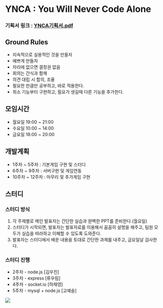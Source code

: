 # YNCA : You Will Never Code Alone

### 기획서 링크 : [YNCA기획서.pdf](https://github.com/yskoh/2014-03-YNCA/blob/master/%EA%B8%B0%ED%9A%8D%EC%84%9C/YNCA%EA%B8%B0%ED%9A%8D%EC%84%9C.pdf?raw=true)

## Ground Rules
* 지속적으로 실용적인 것을 만들자
* 예쁘게 만들자
* 자리에 없으면 결정권 없음
* 회의는 간식과 함께
* 의견 대립 시 합의, 조율
* 필요한 만큼만 공부하고, 바로 적용한다.
* 최소 기능부터 구현하고, 필요가 생길때 다른 기능을 추가한다.

## 모임시간
* 월요일 19:00 ~ 21:00
* 수요일 10:00 ~ 14:00
* 금요일 18:00 ~ 20:00

## 개발계획
* 1주차 ~ 5주차 : 기본게임 구현 및 스터디
* 6주차 ~ 9주차 : 서버구현 및 게임연동
* 10주차 ~ 12주차 : 마무리 및 추가게임 구현

## 스터디

### 스터디 방식
1. 각 주제별로 메인 발표자는 간단한 실습과 완벽한 PPT를 준비한다.(월요일)
2. 스터디가 시작되면, 발표자는 발표자료를 이용해서 꼼꼼히 설명을 해주고, 팀원 모두가 실습을 따라하고 이해할 수 있도록 도와준다.
3. 발표자는 스터디에서 배운 내용을 토대로 간단한 과제를 내주고, 금요일날 검사한다.

### 스터디 진행
* 2주차 - node.js [김우진]
* 3주차 - express [류우림]
* 4주차 - socket.io [하채영]
* 5주차 - mysql + node.js [고예슬]

<img src = "https://raw.githubusercontent.com/yskoh/2014-03-YNCA/master/ynca.png"> 

